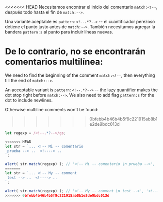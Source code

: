 <<<<<<< HEAD
Necesitamos encontrar el inicio del comentario `match:<!--`, después todo hasta el fin de `match:-->`.

Una variante aceptable es `pattern:<!--.*?-->` -- el cuantificador perezoso detiene el punto justo antes de `match:-->`. También necesitamos agregar la bandera `pattern:s` al punto para incluir líneas nuevas.

De lo contrario, no se encontrarán comentarios multilínea:
=======
We need to find the beginning of the comment `match:<!--`, then everything till the end of `match:-->`.

An acceptable variant is `pattern:<!--.*?-->` -- the lazy quantifier makes the dot stop right before `match:-->`. We also need to add flag `pattern:s` for the dot to include newlines.

Otherwise multiline comments won't be found:
>>>>>>> 0bfebb4b46b4b5f9c221915ab8b1e2de9bdc013d

```js run
let regexp = /<!--.*?-->/gs;

<<<<<<< HEAD
let str = `... <!-- Mi -- comentario
 prueba --> ..  <!----> ..
`;

alert( str.match(regexp) ); // '<!-- Mi -- comentario \n prueba -->', '<!---->'
=======
let str = `... <!-- My -- comment
 test --> ..  <!----> ..
`;

alert( str.match(regexp) ); // '<!-- My -- comment \n test -->', '<!---->'
>>>>>>> 0bfebb4b46b4b5f9c221915ab8b1e2de9bdc013d
```
